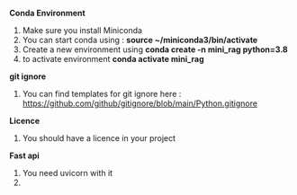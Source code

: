 **Conda Environment**
1. Make sure you install Miniconda
2. You can  start conda using : **source ~/miniconda3/bin/activate**
3. Create a new environment using **conda create -n mini_rag python=3.8**
4. to activate environment  **conda activate mini_rag**

**git ignore**
1. You can find templates for git ignore here : https://github.com/github/gitignore/blob/main/Python.gitignore

**Licence**
1. You should have a licence in your project

**Fast api**
1. You need uvicorn with it
2. 